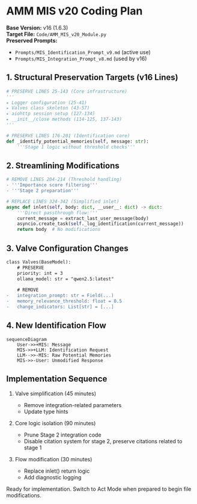 # AMM MIS v20 Coding Plan
**Base Version:** v16 (1.6.3)  
**Target File:** `Code/AMM_MIS_v20_Module.py`  
**Preserved Prompts:**
- `Prompts/MIS_Identification_Prompt_v9.md` (active use)
- `Prompts/MIS_Integration_Prompt_v8.md` (used by v16)

## 1. Structural Preservation Targets (v16 Lines)
```python
# PRESERVE LINES 25-143 (Core infrastructure)
''' 
▸ Logger configuration (25-41)
▸ Valves class skeleton (43-57)
▸ aiohttp session setup (127-134)
▸ __init__/close methods (114-125, 137-143)
'''

# PRESERVE LINES 176-201 (Identification core)
def _identify_potential_memories(self, message: str):
    '''Stage 1 logic without threshold checks'''
```

## 2. Streamlining Modifications
```python
# REMOVE LINES 204-214 (Threshold handling)
- '''Importance score filtering'''
- '''Stage 2 preparation'''

# REPLACE LINES 324-342 (Simplified inlet)
async def inlet(self, body: dict, __user__: dict) -> dict:
    '''Direct passthrough flow:'''
    current_message = extract_last_user_message(body)
    asyncio.create_task(self._log_identification(current_message))
    return body  # No modifications
```

## 3. Valve Configuration Changes
```diff
class Valves(BaseModel):
    # PRESERVE
    priority: int = 3
    ollama_model: str = "qwen2.5:latest"
    
    # REMOVE
-   integration_prompt: str = Field(...)
-   memory_relevance_threshold: float = 0.5
-   change_indicators: List[str] = [...]
```

## 4. New Identification Flow
```mermaid
sequenceDiagram
    User->>+MIS: Message
    MIS->>+LLM: Identification Request
    LLM-->>-MIS: Raw Potential Memories
    MIS->>-User: Unmodified Response
```

## Implementation Sequence
1. Valve simplification (45 minutes)
   - Remove integration-related parameters
   - Update type hints

2. Core logic isolation (90 minutes)
   - Prune Stage 2 integration code
   - Disable citation system for stage 2, preserve citations related to stage 1

3. Flow modification (30 minutes)
   - Replace inlet() return logic
   - Add diagnostic logging

Ready for implementation. Switch to Act Mode when prepared to begin file modifications.

